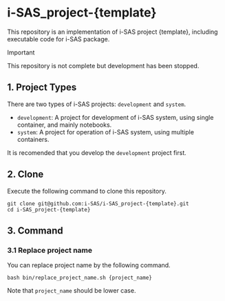 # i-SAS_project-{template}
This repository is an implementation of i-SAS project {template}, including executable code for i-SAS package.

> [!IMPORTANT]
> This repository is not complete but development has been stopped.

## 1. Project Types

There are two types of i-SAS projects: `development` and `system`.

- `development`: A project for development of i-SAS system, using single container, and mainly notebooks.
- `system`: A project for operation of i-SAS system, using multiple containers.

It is recomended that you develop the `development` project first.

## 2. Clone
Execute the following command to clone this repository.
```
git clone git@github.com:i-SAS/i-SAS_project-{template}.git
cd i-SAS_project-{template}
```

## 3. Command
### 3.1 Replace project name
You can replace project name by the following command.
```
bash bin/replace_project_name.sh {project_name}
```
Note that `project_name` should be lower case.
